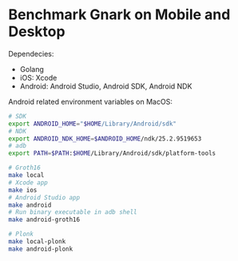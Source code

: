 # Benchmark Gnark on Mobile and Desktop

Dependecies:
- Golang
- iOS: Xcode
- Android: Android Studio, Android SDK, Android NDK

Android related environment variables on MacOS:
```bash
# SDK
export ANDROID_HOME="$HOME/Library/Android/sdk"
# NDK
export ANDROID_NDK_HOME=$ANDROID_HOME/ndk/25.2.9519653
# adb
export PATH=$PATH:$HOME/Library/Android/sdk/platform-tools
```

```bash
# Groth16
make local
# Xcode app
make ios
# Android Studio app
make android
# Run binary executable in adb shell 
make android-groth16

# Plonk
make local-plonk
make android-plonk
```